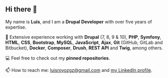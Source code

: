 ## Hi there 👋
My name is <b>Luis</b>, and I am a <b>Drupal Developer</b> with over five years of expertise.

🚀 Extensive experience working with <b>Drupal</b> (7, 8, 9 & 10), <b>PHP</b>, <b>Symfony</b>, <b>HTML</b>, <b>CSS</b>, <b>Bootstrap</b>, <b>MySQL</b>, <b>JavaScript</b>, <b>Ajax</b>, <b>Git</b> (GitHub, GitLab and Bitbucket), <b>Docker</b>, <b>Composer</b>, <b>Drush</b>, <b>REST API</b> and <b>Twig</b>, among others.

💻 Feel free to check out my <b>pinned repositories</b>.

📫 How to reach me: luisroyozgz@gmail.com and <a href="https://www.linkedin.com/in/luisroyoantin/">my LinkedIn profile</a>. 

<!--
**royoluis/royoluis** is a ✨ _special_ ✨ repository because its `README.md` (this file) appears on your GitHub profile.

Here are some ideas to get you started:

- 🔭 I’m currently working on ...
- 🌱 I’m currently learning ...
- 👯 I’m looking to collaborate on ...
- 🤔 I’m looking for help with ...
- 💬 Ask me about ...
- 📫 How to reach me: ...
- 😄 Pronouns: ...
- ⚡ Fun fact: ...
-->
